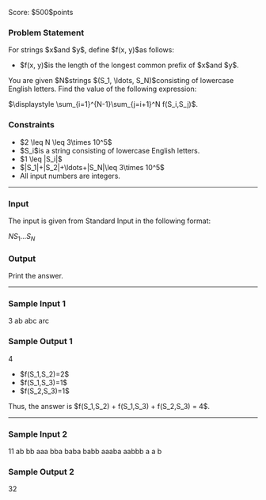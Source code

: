 
<div>

<span>

<span>

<p>
Score: $500$points
</p>

<div>

<section>

### **Problem Statement**

<p>
For strings $x$and $y$, define $f(x, y)$as follows:
</p>

<ul>

<li>
$f(x, y)$is the length of the longest common prefix of $x$and $y$.
</li>

</ul>

<p>
You are given $N$strings $(S_1, \ldots, S_N)$consisting of lowercase English letters. Find the value of the following expression:
</p>

<div>
$\displaystyle \sum_{i=1}^{N-1}\sum_{j=i+1}^N f(S_i,S_j)$.
</div>

<p>



</p>

</section>

</div>

<div>

<section>

### **Constraints**

<ul>

<li>
$2 \leq N \leq 3\times 10^5$
</li>

<li>
$S_i$is a string consisting of lowercase English letters.
</li>

<li>
$1 \leq |S_i|$
</li>

<li>
$|S_1|+|S_2|+\ldots+|S_N|\leq 3\times 10^5$
</li>

<li>
All input numbers are integers.
</li>

</ul>

</section>

</div>

---

<div>

<div>

<section>

### **Input**

<p>
The input is given from Standard Input in the following format:
</p>

<div>

$N$$S_1$$\ldots$$S_N$
</div>

</section>

</div>

<div>

<section>

### **Output**

<p>
Print the answer.
</p>

</section>

</div>

</div>

---

<div>

<section>

### **Sample Input 1**

<div>

3
ab abc arc

</div>

</section>

</div>

<div>

<section>

### **Sample Output 1**

<div>

4

</div>

<ul>

<li>
$f(S_1,S_2)=2$
</li>

<li>
$f(S_1,S_3)=1$
</li>

<li>
$f(S_2,S_3)=1$
</li>

</ul>

<p>
Thus, the answer is $f(S_1,S_2) + f(S_1,S_3) + f(S_2,S_3) = 4$.
</p>

</section>

</div>

---

<div>

<section>

### **Sample Input 2**

<div>

11
ab bb aaa bba baba babb aaaba aabbb a a b

</div>

</section>

</div>

<div>

<section>

### **Sample Output 2**

<div>

32

</div>

</section>

</div>

</span>

</span>

</div>

